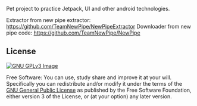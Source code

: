 
Pet project to practice Jetpack, UI and other android technologies.



Extractor from new pipe extractor: https://github.com/TeamNewPipe/NewPipeExtractor
Downloader from new pipe code: https://github.com/TeamNewPipe/NewPipe

## License
[![GNU GPLv3 Image](https://www.gnu.org/graphics/gplv3-127x51.png)](https://www.gnu.org/licenses/gpl-3.0.en.html)  

Free Software: You can use, study share and improve it at your
will. Specifically you can redistribute and/or modify it under the terms of the
[GNU General Public License](https://www.gnu.org/licenses/gpl.html) as
published by the Free Software Foundation, either version 3 of the License, or
(at your option) any later version.  